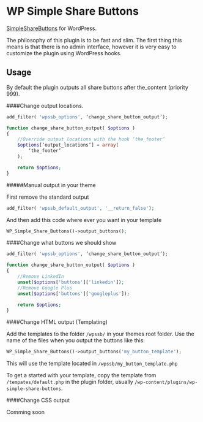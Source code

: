 WP Simple Share Buttons
====================

[SimpleShareButtons](https://github.com/SubZane/SimpleShareButtons) for WordPress. 

The philosophy of this plugin is to be fast and slim. The first thing this means is that there is no admin interface, however it is very easy to customize the plugin using WordPress hooks.

## Usage

By default the plugin outputs all share buttons after the_content (priority 999).

####Change output locations.

```php
add_filter( 'wpssb_options', ‘change_share_button_output’);

function change_share_button_output( $options )
{
	//Override output locations with the hook ‘the_footer’
	$options[‘output_locations’] = array(
		‘the_footer’
	);

	return $options;
}
```

#####Manual output in your theme

First remove the standard output
```php
add_filter( 'wpssb_default_output', '__return_false');
```

And then add this code where ever you want in your template

```php
WP_Simple_Share_Buttons()->output_buttons();
```

####Change what buttons we should show

```php
add_filter( 'wpssb_options', ‘change_share_button_output’);

function change_share_button_output( $options )
{
	//Remove LinkedIn
	unset($options['buttons']['linkedin']);
	//Remove Google Plus
	unset($options['buttons']['googleplus']);

	return $options;
}
```

####Change HTML output (Templating)

Add the templates to the folder ` /wpssb/ ` in your themes root folder. Use the name of the files when you output the buttons like this:

```php
WP_Simple_Share_Buttons()->output_buttons('my_button_template');
```

This will use the template located in ` /wpssb/my_button_template.php `

To get a started with your template, copy the template from ` /tempates/default.php ` in the plugin folder, usually ` /wp-content/plugins/wp-simple-share-buttons `.

####Change CSS output

Comming soon
